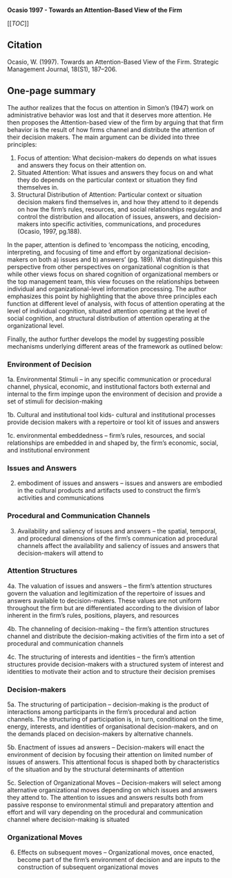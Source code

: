 **Ocasio 1997 - Towards an Attention-Based View of the Firm**

[[_TOC_]]

## Citation
Ocasio, W. (1997). Towards an Attention-Based View of the Firm. Strategic Management Journal, 18(S1), 187–206. 

## One-page summary
The author realizes that the focus on attention in Simon’s (1947) work on administrative behavior was lost and that it deserves more attention. He then proposes the Attention-based view of the firm by arguing that that firm behavior is the result of how firms channel and distribute the attention of their decision makers. The main argument can be divided into three principles: 

1. Focus of attention: What decision-makers do depends on what issues and answers they focus on their attention on.  
2. Situated Attention: What issues and answers they focus on and what they do depends on the particular context or situation they find themselves in.  
3. Structural Distribution of Attention: Particular context or situation decision makers find themselves in, and how they attend to it depends on how the firm’s rules, resources, and social relationships regulate and control the distribution and allocation of issues, answers, and decision-makers into specific activities, communications, and procedures (Ocasio, 1997, pg.188). 

In the paper, attention is defined to ‘encompass the noticing, encoding, interpreting, and focusing of time and effort by organizational decision-makers on both a) issues and b) answers’ (pg. 189). What distinguishes this perspective from other perspectives on organizational cognition is that while other views focus on shared cognition of organizational members or the top management team, this view focuses on the relationships between individual and organizational-level information processing. The author emphasizes this point by highlighting that the above three principles each function at different level of analysis, with focus of attention operating at the level of individual cognition, situated attention operating at the level of social cognition, and structural distribution of attention operating at the organizational level. 

Finally, the author further develops the model by suggesting possible mechanisms underlying different areas of the framework as outlined below: 

### Environment of Decision 
1a. Environmental Stimuli – in any specific communication or procedural channel, physical, economic, and institutional factors both external and internal to the firm impinge upon the environment of decision and provide a set of stimuli for decision-making 

1b. Cultural and institutional tool kids- cultural and institutional processes provide decision makers with a repertoire or tool kit of issues and answers 

1c. environmental embeddedness – firm’s rules, resources, and social relationships are embedded in and shaped by, the firm’s economic, social, and institutional environment 

### Issues and Answers 
2. embodiment of issues and answers – issues and answers are embodied in the cultural products and artifacts used to construct the firm’s activities and communications 

### Procedural and Communication Channels 
3. Availability and saliency of issues and answers – the spatial, temporal, and procedural dimensions of the firm’s communication ad procedural channels affect the availability and saliency of issues and answers that decision-makers will attend to 

### Attention Structures 
4a. The valuation of issues and answers – the firm’s attention structures govern the valuation and legitimization of the repertoire of issues and answers available to decision-makers. These values are not uniform throughout the firm but are differentiated according to the division of labor inherent in the firm’s rules, positions, players, and resources 

4b. The channeling of decision-making – the firm’s attention structures channel and distribute the decision-making activities of the firm into a set of procedural and communication channels 

4c. The structuring of interests and identities – the firm’s attention structures provide decision-makers with a structured system of interest and identities to motivate their action and to structure their decision premises 

### Decision-makers 
5a. The structuring of participation – decision-making is the product of interactions among participants in the firm’s procedural and action channels. The structuring of participation is, in turn, conditional on the time, energy, interests, and identities of organisational decision-makers, and on the demands placed on decision-makers by alternative channels.  

5b. Enactment of issues ad answers – Decision-makers will enact the environment of decision by focusing their attention on limited number of issues of answers. This attentional focus is shaped both by characteristics of the situation and by the structural determinants of attention 

5c. Selection of Organizational Moves – Decision-makers will select among alternative organizational moves depending on which issues and answers they attend to. The attention to issues and answers results both from passive response to environmental stimuli and preparatory attention and effort and will vary depending on the procedural and communication channel where decision-making is situated 

### Organizational Moves 
6. Effects on subsequent moves – Organizational moves, once enacted, become part of the firm’s environment of decision and are inputs to the construction of subsequent organizational moves 